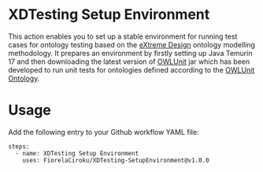 # XDTesting Setup Environment

This action enables you to set up a stable environment for running test cases for ontology testing based on the [eXtreme Design](extremedesign.info) ontology modelling methodology. It prepares an environment by firstly setting up Java Temurin 17 and then downloading the latest version of [OWLUnit](https://github.com/luigi-asprino/owl-unit/releases/tag/0.3.2) jar which has been developed to run unit tests for ontologies defined according to the [OWLUnit Ontology](https://w3id.org/OWLunit/ontology/).

# Usage 
Add the following entry to your Github workflow YAML file:

```
steps:
  - name: XDTesting Setup Environment
    uses: FiorelaCiroku/XDTesting-SetupEnvironment@v1.0.0
```
